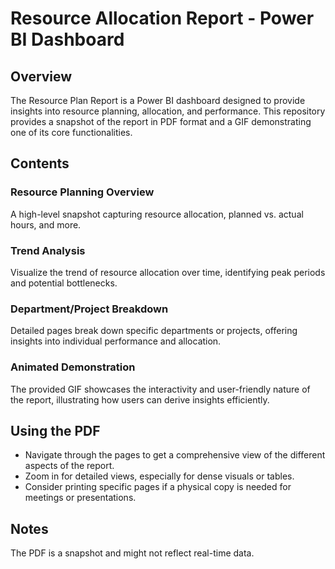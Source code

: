 # Resource Allocation Report - Power BI Dashboard

## Overview
The Resource Plan Report is a Power BI dashboard designed to provide insights into resource planning, allocation, and performance. This repository provides a snapshot of the report in PDF format and a GIF demonstrating one of its core functionalities.

## Contents

### Resource Planning Overview 
A high-level snapshot capturing resource allocation, planned vs. actual hours, and more.

### Trend Analysis 
Visualize the trend of resource allocation over time, identifying peak periods and potential bottlenecks.

### Department/Project Breakdown 
Detailed pages break down specific departments or projects, offering insights into individual performance and allocation.

### Animated Demonstration 
The provided GIF showcases the interactivity and user-friendly nature of the report, illustrating how users can derive insights efficiently.

## Using the PDF
- Navigate through the pages to get a comprehensive view of the different aspects of the report.
- Zoom in for detailed views, especially for dense visuals or tables.
- Consider printing specific pages if a physical copy is needed for meetings or presentations.

## Notes
The PDF is a snapshot and might not reflect real-time data.

